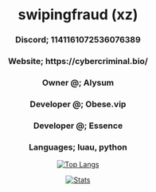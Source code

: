 <h1 align = "center">
  swipingfraud (xz)
</h1>
<h3 align = "center">Discord; 1141161072536076389</h1>
<h3 align = "center">Website;  https://cybercriminal.bio/</h1>
<h3 align = "center">Owner @; Alysum</h1>
<h3 align = "center">Developer @; Obese.vip</h1>
<h3 align = "center">Developer @; Essence</h1>
<h3 align = "center">Languages; luau, python</h1>

<center>
  
  [![Top Langs](https://github-readme-stats.vercel.app/api/top-langs/?username=laagginq&hide=css&layout=compact&theme=dark)]()

  [![Stats](https://github-readme-stats.vercel.app/api?username=laagginq&show_icons=true&count_private=true&theme=dark)]()
</center>

